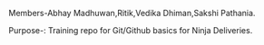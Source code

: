 Members-Abhay Madhuwan,Ritik,Vedika Dhiman,Sakshi Pathania.

Purpose-: Training repo for Git/Github basics for Ninja Deliveries. 
